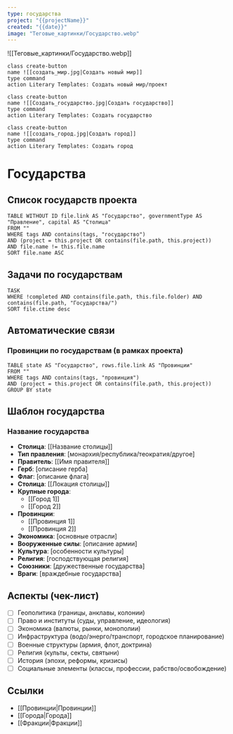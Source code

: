 ```yaml
---
type: государства
project: "{{projectName}}"
created: "{{date}}"
image: "Теговые_картинки/Государство.webp"
---
```


![[Теговые_картинки/Государствo.webp]]

<div class="button-row">

```button
class create-button
name ![[создать_мир.jpg|Создать новый мир]]
type command
action Literary Templates: Создать новый мир/проект
```

```button
class create-button
name ![[Создать_государство.jpg|Создать государство]]
type command
action Literary Templates: Создать государство
```

```button
class create-button
name ![[создать_город.jpg|Создать город]]
type command
action Literary Templates: Создать город
```

</div>

# Государства

## Список государств проекта

```dataview
TABLE WITHOUT ID file.link AS "Государство", governmentType AS "Правление", capital AS "Столица"
FROM ""
WHERE tags AND contains(tags, "государство")
AND (project = this.project OR contains(file.path, this.project))
AND file.name != this.file.name
SORT file.name ASC
```

## Задачи по государствам

```dataview
TASK
WHERE !completed AND contains(file.path, this.file.folder) AND contains(file.path, "Государства/")
SORT file.ctime desc
```

## Автоматические связи

### Провинции по государствам (в рамках проекта)

```dataview
TABLE state AS "Государство", rows.file.link AS "Провинции"
FROM ""
WHERE tags AND contains(tags, "провинция")
AND (project = this.project OR contains(file.path, this.project))
GROUP BY state
```

## Шаблон государства

### Название государства

- **Столица**: [[Название столицы]]
- **Тип правления**: [монархия/республика/теократия/другое]
- **Правитель**: [[Имя правителя]]
- **Герб**: [описание герба]
- **Флаг**: [описание флага]
- **Столица**: [[Локация столицы]]
- **Крупные города**:
  - [[Город 1]]
  - [[Город 2]]
- **Провинции**:
  - [[Провинция 1]]
  - [[Провинция 2]]
- **Экономика**: [основные отрасли]
- **Вооруженные силы**: [описание армии]
- **Культура**: [особенности культуры]
- **Религия**: [господствующая религия]
- **Союзники**: [дружественные государства]
- **Враги**: [враждебные государства]

## Аспекты (чек-лист)

- [ ] Геополитика (границы, анклавы, колонии)
- [ ] Право и институты (суды, управление, идеология)
- [ ] Экономика (валюты, рынки, монополии)
- [ ] Инфраструктура (водо/энерго/транспорт, городское планирование)
- [ ] Военные структуры (армия, флот, доктрина)
- [ ] Религия (культы, секты, святыни)
- [ ] История (эпохи, реформы, кризисы)
- [ ] Социальные элементы (классы, профессии, рабство/освобождение)

## Ссылки

- [[Провинции|Провинции]]
- [[Города|Города]]
- [[Фракции|Фракции]]

